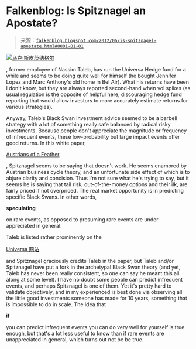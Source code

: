 <!--yml

category: 未分类

date: 2024-05-12 20:27:32

-->

# Falkenblog: Is Spitznagel an Apostate?

> 来源：[`falkenblog.blogspot.com/2012/06/is-spitznagel-apostate.html#0001-01-01`](http://falkenblog.blogspot.com/2012/06/is-spitznagel-apostate.html#0001-01-01)

![](https://blogger.googleusercontent.com/img/b/R29vZ2xl/AVvXsEhPGcqmGoM39IyLADsZjYKi2S38AsQJ9F6ZH8rKfyIKmNqpDMYH9PWPNa0SowV7ju1fNi4_anXn_h5DWys3ykI5cCaKOwEuesTC_IUWijhYBb2h3XNef3kAGj-5rgU7INKnSSWBTQ/s1600/mark-spitznagel.gif)[马克·斯皮茨纳格尔](http://www.universa.net/markspitznagel.html)

, former employee of Nassim Taleb, has run the Universa Hedge fund for a while and seems to be doing quite well for himself (he bought Jennifer Lopez and Marc Anthony's old home in Bel Air). What his returns have been I don't know, but they are always reported second-hand when vol spikes (as usual regulation is the opposite of helpful here, discouraging hedge fund reporting that would allow investors to more accurately estimate returns for various strategies).

Anyway, Taleb's Black Swan investment advice seemed to be a barbell strategy with a lot of something really safe balanced by radical risky investments. Because people don't appreciate the magnitude or frequency of infrequent events, these low-probability but large impact events offer good returns. In this white paper,

[Austrians of a Feather](http://universa.net/UniversaSpitznagel_research_201205.pdf)

, Spitznagel seems to be saying that doesn't work. He seems enamored by Austrian business cycle theory, and an unfortunate side effect of which is to abjure clarity and concision. Thus I'm not sure what he's trying to say, but it seems he is saying that tail risk, out-of-the-money options and their ilk, are fairly priced if not overpriced. The real market opportunity is in predicting specific Black Swans. In other words,

**speculating**

on rare events, as opposed to presuming rare events are under appreciated in general.

Taleb is listed rather prominently on the

[Universa 网站](http://www.universa.net/)

and Spitznagel graciously credits Taleb in the paper, but Taleb and/or Spitznagel have put a fork in the archetypal Black Swan theory (and yet, Taleb has never been really consistent, so one can say he meant this all along at some level). I have no doubt some people can predict infrequent events, and perhaps Spitznagel is one of them. Yet it's pretty hard to validate objectively, and in my experienced is best done via observing all the little good investments someone has made for 10 years, something that is impossible to do in scale. The idea that

**if**

you can predict infrequent events you can do very well for yourself is true enough, but that's a lot less useful to know than if rare events are unappreciated in general, which turns out not be be true.
